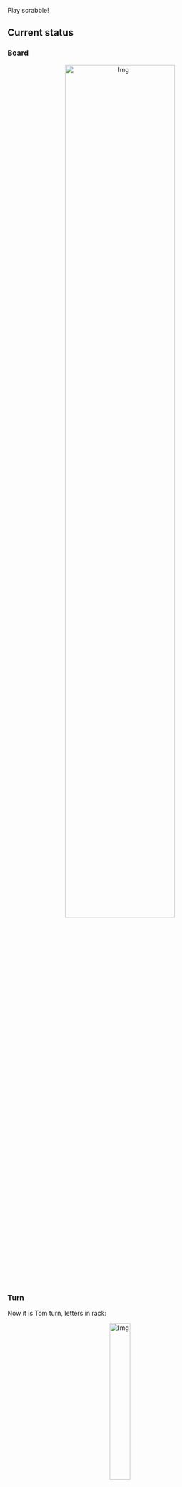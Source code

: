 
Play scrabble!
## Current status
### Board
<p align="center">
<img src="https://raw.githubusercontent.com/radosz99/radosz99/main/board.png" width=70% alt="Img"/>
    </p>
    
### Turn
Now it is Tom turn, letters in rack:
<p align="center">
<img src="https://raw.githubusercontent.com/radosz99/radosz99/main/rack.png" width=30% alt="Img"/>
</p>

### Game score
| Id | Player name | Points |
  | - | - | - |  
|0 | Tom | 128
|1 | Jerry | 129
## Make the move
Make the move and insert the letters by creating an [issue](https://github.com/radosz99/radosz99/issues/new?title=scrabble%7Cmove%7C7%3AA%3ARIDE&body=Just+push+%27Submit+new+issue%27+or+update+with+your+move.) according to the rules or...

## Possibly best moves  
Are you sure? :smiling_imp: :smiling_imp: :smiling_imp:
<details>
  <summary>Spoiler warning!</summary>
  
  | Id | Move | Issue link | Points |
  | - | - | - | - |  
|1| 3:H:buenos | [scrabble&#124;move&#124;3:H:buenos](https://github.com/radosz99/radosz99/issues/new?title=scrabble%7Cmove%7C3%3AH%3Abuenos&body=Just+push+%27Submit+new+issue%27+or+update+with+your+move.) | 22 
|2| 3:H:bueno | [scrabble&#124;move&#124;3:H:bueno](https://github.com/radosz99/radosz99/issues/new?title=scrabble%7Cmove%7C3%3AH%3Abueno&body=Just+push+%27Submit+new+issue%27+or+update+with+your+move.) | 20 
|3| 10:J:bordan | [scrabble&#124;move&#124;10:J:bordan](https://github.com/radosz99/radosz99/issues/new?title=scrabble%7Cmove%7C10%3AJ%3Abordan&body=Just+push+%27Submit+new+issue%27+or+update+with+your+move.) | 18 
|4| 10:J:bordas | [scrabble&#124;move&#124;10:J:bordas](https://github.com/radosz99/radosz99/issues/new?title=scrabble%7Cmove%7C10%3AJ%3Abordas&body=Just+push+%27Submit+new+issue%27+or+update+with+your+move.) | 18 
|5| 9:F:bodon | [scrabble&#124;move&#124;9:F:bodon](https://github.com/radosz99/radosz99/issues/new?title=scrabble%7Cmove%7C9%3AF%3Abodon&body=Just+push+%27Submit+new+issue%27+or+update+with+your+move.) | 16 
|6| 10:J:borda | [scrabble&#124;move&#124;10:J:borda](https://github.com/radosz99/radosz99/issues/new?title=scrabble%7Cmove%7C10%3AJ%3Aborda&body=Just+push+%27Submit+new+issue%27+or+update+with+your+move.) | 16 
|7| 10:J:boreas | [scrabble&#124;move&#124;10:J:boreas](https://github.com/radosz99/radosz99/issues/new?title=scrabble%7Cmove%7C10%3AJ%3Aboreas&body=Just+push+%27Submit+new+issue%27+or+update+with+your+move.) | 16 
|8| 10:J:bornas | [scrabble&#124;move&#124;10:J:bornas](https://github.com/radosz99/radosz99/issues/new?title=scrabble%7Cmove%7C10%3AJ%3Abornas&body=Just+push+%27Submit+new+issue%27+or+update+with+your+move.) | 16 
|9| 10:K:bread | [scrabble&#124;move&#124;10:K:bread](https://github.com/radosz99/radosz99/issues/new?title=scrabble%7Cmove%7C10%3AK%3Abread&body=Just+push+%27Submit+new+issue%27+or+update+with+your+move.) | 16 
|10| 4:H:deben | [scrabble&#124;move&#124;4:H:deben](https://github.com/radosz99/radosz99/issues/new?title=scrabble%7Cmove%7C4%3AH%3Adeben&body=Just+push+%27Submit+new+issue%27+or+update+with+your+move.) | 16 
</details>
    
## Latest moves

| Id | Type | Move / Letters to replace | Created words / New letters | Date | Points | Player | Who |
| - | - | - | - | - | - | - | - |
|5| INSERT | I:2:queseado | ['QUESEADO'] | 12/07/2022, 01:46:33 | 71 | Jerry | [radosz99](github.com/radosz99) |
|4| INSERT | N:8:alalau | ['ALALAU'] | 12/07/2022, 01:45:20 | 16 | Tom | [radosz99](github.com/radosz99) |
|3| INSERT | H:11:hado | ['HADO'] | 12/07/2022, 01:43:34 | 36 | Jerry | [radosz99](github.com/radosz99) |
|2| INSERT | 12:G:farderia | ['FARDERIA'] | 12/07/2022, 01:42:40 | 84 | Tom | [radosz99](github.com/radosz99) |
|1| INSERT | L:6:lembrar | ['LEMBRAR'] | 12/07/2022, 01:42:05 | 22 | Jerry | [radosz99](github.com/radosz99) |
|0| INSERT | 7:H:tarjen | ['TARJEN'] | 12/07/2022, 01:40:43 | 28 | Tom | [radosz99](github.com/radosz99) |
